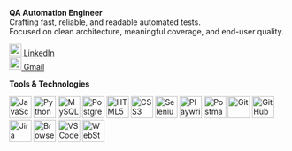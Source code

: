 **QA Automation Engineer**  
Crafting fast, reliable, and readable automated tests.  
Focused on clean architecture, meaningful coverage, and end-user quality.

[<img src="https://cdn.jsdelivr.net/gh/devicons/devicon/icons/linkedin/linkedin-original.svg" width="22" title="LinkedIn"/> LinkedIn](https://www.linkedin.com/in/i-karina/)  
[<img src="https://www.vectorlogo.zone/logos/gmail/gmail-icon.svg" width="22" title="Gmail"/> Gmail](mailto:karinaibragimova54@gmail.com)

**Tools & Technologies**

<p align="left">
  <img src="https://cdn.jsdelivr.net/gh/devicons/devicon/icons/javascript/javascript-original.svg" width="40" height="40" alt="JavaScript" title="JavaScript"/>
  <img src="https://cdn.jsdelivr.net/gh/devicons/devicon/icons/python/python-original.svg" width="40" height="40" alt="Python" title="Python"/>
  <img src="https://cdn.jsdelivr.net/gh/devicons/devicon/icons/mysql/mysql-original.svg" width="40" height="40" alt="MySQL" title="MySQL"/>
  <img src="https://cdn.jsdelivr.net/gh/devicons/devicon/icons/postgresql/postgresql-original.svg" width="40" height="40" alt="PostgreSQL" title="PostgreSQL"/>
  <img src="https://cdn.jsdelivr.net/gh/devicons/devicon/icons/html5/html5-original.svg" width="40" height="40" alt="HTML5" title="HTML5"/>
  <img src="https://cdn.jsdelivr.net/gh/devicons/devicon/icons/css3/css3-original.svg" width="40" height="40" alt="CSS3" title="CSS3"/>
  <img src="https://cdn.jsdelivr.net/gh/devicons/devicon/icons/selenium/selenium-original.svg" width="40" height="40" alt="Selenium" title="Selenium"/>
  <img src="https://playwright.dev/img/playwright-logo.svg" width="40" height="40" alt="Playwright" title="Playwright"/>
  <img src="https://www.vectorlogo.zone/logos/getpostman/getpostman-icon.svg" width="40" height="40" alt="Postman" title="Postman"/>
  <img src="https://cdn.jsdelivr.net/gh/devicons/devicon/icons/git/git-original.svg" width="40" height="40" alt="Git" title="Git"/>
  <img src="https://cdn.jsdelivr.net/gh/devicons/devicon/icons/github/github-original.svg" width="40" height="40" alt="GitHub" title="GitHub"/>
  <img src="https://cdn.jsdelivr.net/gh/devicons/devicon/icons/jira/jira-original.svg" width="40" height="40" alt="Jira" title="Jira"/>
  <img src="https://www.vectorlogo.zone/logos/browserstack/browserstack-icon.svg" width="40" height="40" alt="BrowserStack" title="BrowserStack"/>
  <img src="https://cdn.jsdelivr.net/gh/devicons/devicon/icons/vscode/vscode-original.svg" width="40" height="40" alt="VS Code" title="VS Code"/>
  <img src="https://cdn.jsdelivr.net/gh/devicons/devicon/icons/webstorm/webstorm-original.svg" width="40" height="40" alt="WebStorm" title="WebStorm"/>
</p>
